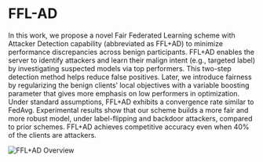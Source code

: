 # FFL-AD

In this work, we propose a novel Fair Federated Learning scheme with Attacker Detection capability (abbreviated as FFL+AD) to minimize performance discrepancies across benign participants. FFL+AD enables the server to identify attackers and learn their malign intent (e.g., targeted label) by investigating suspected models via top performers. This two-step detection method helps reduce false positives. Later, we introduce fairness by regularizing the benign clients’ local objectives with a variable boosting parameter that gives more emphasis on low performers in optimization. Under standard assumptions, FFL+AD exhibits a convergence rate similar to FedAvg. Experimental results show that our scheme builds a more fair and more robust model, under label-flipping and backdoor attackers, compared to prior schemes. FFL+AD achieves competitive accuracy even when 40% of the clients are attackers.


![FFL+AD Overview](https://github.com/agupta582/FFL-AD/assets/67119520/7f1480b7-cd96-42da-a2b2-4a450512ef3f)
